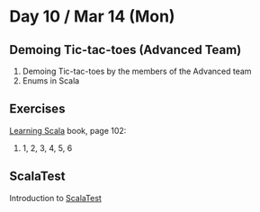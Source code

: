 # Day 10 / Mar 14 (Mon)

## Demoing Tic-tac-toes (Advanced Team)

1. Demoing Tic-tac-toes by the members of the Advanced team
1. Enums in Scala

## Exercises

[Learning Scala](https://www.oreilly.com/library/view/learning-scala/9781449368814/) book, page 102:

1. 1, 2, 3, 4, 5, 6

## ScalaTest

Introduction to [ScalaTest](https://www.scalatest.org/)
